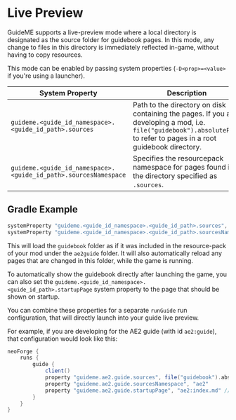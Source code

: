 # Live Preview

GuideME supports a live-preview mode where a local directory is designated as the source folder for guidebook pages.
In this mode, any change to files in this directory is immediately reflected in-game, without having to copy
resources.

This mode can be enabled by passing system properties (`-D<prop>=<value>` if you're using a launcher).

| System Property                                                 | Description                                                                                                                                                             |
|-----------------------------------------------------------------|-------------------------------------------------------------------------------------------------------------------------------------------------------------------------|
| `guideme.<guide_id_namespace>.<guide_id_path>.sources`          | Path to the directory on disk containing the pages. If you are developing a mod, i.e. `file("guidebook").absolutePath` to refer to pages in a root guidebook directory. |
| `guideme.<guide_id_namespace>.<guide_id_path>.sourcesNamespace` | Specifies the resourcepack namespace for pages found in the directory specified as `.sources`.                                                                          |

## Gradle Example

```groovy
systemProperty "guideme.<guide_id_namespace>.<guide_id_path>.sources", file("guidebook").absolutePath
systemProperty "guideme.<guide_id_namespace>.<guide_id_path>.sourcesNamespace", "your-mod-id"
```

This will load the `guidebook` folder as if it was included in the resource-pack of your mod under the `ae2guide`
folder.
It will also automatically reload any pages that are changed in this folder, while the game is running.

To automatically show the guidebook directly after launching the game, you can also set the
`guideme.<guide_id_namespace>.<guide_id_path>.startupPage`
system property to the page that should be shown on startup.

You can combine these properties for a separate `runGuide` run configuration, that will directly launch into your guide
live preview.

For example, if you are developing for the AE2 guide (with id `ae2:guide`), that configuration would look like this:

```groovy
neoForge {
    runs {
        guide {
            client()
            property "guideme.ae2.guide.sources", file("guidebook").absolutePath
            property "guideme.ae2.guide.sourcesNamespace", "ae2"
            property "guideme.ae2.guide.startupPage", "ae2:index.md" // Start at index.md
        }
    }
}
```
